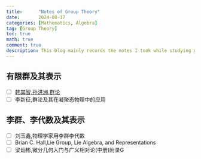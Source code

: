 ```yaml
---
title:      "Notes of Group Theory"
date:       2024-08-17
categories: [Mathematics, Algebra]
tag: [Group Theory]
toc: true
math: true
comment: true
description: This blog mainly records the notes I took while studying group theory, covering topics such as finite groups, Lie groups, and their representations.
---
```

## 有限群及其表示
- [ ] [韩其智,孙洪洲,群论]()
- [ ] 李新征,群论及其在凝聚态物理中的应用
  
## 李群、李代数及其表示
- [ ] 刘玉鑫,物理学家用李群李代数
- [ ] Brian C. Hall,Lie Group, Lie Algebra, and Representations
- [ ] 梁灿彬,微分几何入门与广义相对论(中册)附录G
